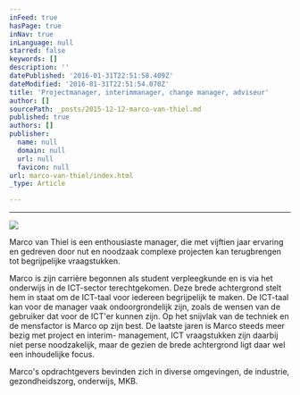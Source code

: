 ```yaml
---
inFeed: true
hasPage: true
inNav: true
inLanguage: null
starred: false
keywords: []
description: ''
datePublished: '2016-01-31T22:51:58.409Z'
dateModified: '2016-01-31T22:51:54.070Z'
title: 'Projectmanager, interimmanager, change manager, adviseur'
author: []
sourcePath: _posts/2015-12-12-marco-van-thiel.md
published: true
authors: []
publisher:
  name: null
  domain: null
  url: null
  favicon: null
url: marco-van-thiel/index.html
_type: Article

---
```

****
![](https://s3-us-west-2.amazonaws.com/the-grid-img/p/e21c557733d8641570cad028056ea46c82904855.jpg)

Marco van Thiel is een enthousiaste manager, die met vijftien jaar
ervaring en gedreven door nut en noodzaak complexe projecten kan terugbrengen
tot begrijpelijke vraagstukken.

Marco is zijn carrière begonnen als student verpleegkunde en
is via het onderwijs in de ICT-sector terechtgekomen. Deze brede achtergrond
stelt hem in staat om de ICT-taal voor iedereen begrijpelijk te maken. De
ICT-taal kan voor de manager vaak ondoorgrondelijk zijn, zoals de wensen van de
gebruiker dat voor de ICT'er kunnen zijn. Op het snijvlak van de techniek en de
mensfactor is Marco op zijn best. De laatste jaren is Marco steeds meer bezig
met project en interim- management, ICT vraagstukken zijn daarbij niet perse
noodzakelijk, maar de gezien de brede achtergrond ligt daar wel een
inhoudelijke focus. 

Marco's opdrachtgevers bevinden zich in diverse omgevingen,
de industrie, gezondheidszorg, onderwijs, MKB.